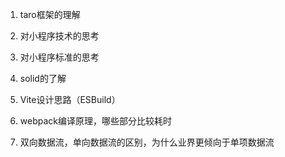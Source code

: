 1. taro框架的理解

2. 对小程序技术的思考

3. 对小程序标准的思考

4. solid的了解

5. Vite设计思路（ESBuild）

6. webpack编译原理，哪些部分比较耗时

7. 双向数据流，单向数据流的区别，为什么业界更倾向于单项数据流